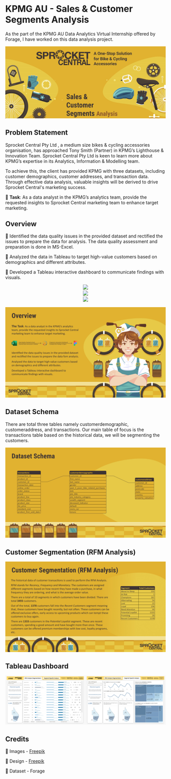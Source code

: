 # KPMG AU - Sales & Customer Segments Analysis
As the part of the KPMG AU Data Analytics Virtual Internship offered by Forage, I have worked on this data analysis project.

<p align="center">
  <img src="https://github.com/dharamdudi/KPMG-Customer_Data_Analysis/blob/main/assets/img/2-Home.jpg">
</p>

## Problem Statement
Sprocket Central Pty Ltd , a medium size bikes & cycling accessories organisation, has approached Tony Smith (Partner) in KPMG’s Lighthouse & Innovation Team. 
Sprocket Central Pty Ltd is keen to learn more about KPMG’s expertise in its Analytics, Information & Modelling team.

To achieve this, the client has provided KPMG with three datasets, including customer demographics, customer addresses, and transaction data. 
Through effective data analysis, valuable insights will be derived to drive Sprocket Central's marketing success.

🌟 **Task**: As a data analyst in the KPMG’s analytics team, provide the requested insights to Sprocket Central marketing team to enhance target marketing.

## Overview

🔹 Identified the data quality issues in the provided dataset and rectified the issues to prepare the data for analysis. The data quality assessment and preparation is done in MS-Excel.

🔹 Analyzed the data in Tableau to target high-value customers based on demographics and different attributes.

🔹 Developed a Tableau interactive dashboard to communicate findings with visuals.

<p align="center">
  <a href="https://drive.google.com/file/d/1lPdJMMB2ZGIkQuF0fvweqSRmqLIy0t8W/view?usp=sharing">
    <img src="https://img.shields.io/badge/View%20Project%20%20Findings/Insights%20(PDF%20File)-E1B230?style=for-the-badge&logo=googledrive&logoColor=white">        
  </a>
  <br>
  <a href="https://public.tableau.com/app/profile/dharamdudi/viz/KPMG-RFMAnalysis/RFMAnalysis">
    <img src="https://img.shields.io/badge/View%20Tableau%20Interactive%20Dashboard%20(Tableau%20Public)-E1B230?style=for-the-badge&logo=tableau&logoColor=white">        
  </a>
  <br>
  <a href="https://drive.google.com/file/d/1RhGdHyQknuVflXbXuU8ODvFKuBtJNwKd/view?usp=drive_link">
    <img src="https://img.shields.io/badge/View%20Data%20Quality%20Assessment%20Report-E1B230?style=for-the-badge&logo=googledrive&logoColor=white">        
  </a>
</p>

<p align="center">
  <img src="https://github.com/dharamdudi/KPMG-Customer_Data_Analysis/blob/main/assets/img/3-Overview.jpg">
</p>

## Dataset Schema
There are total three tables namely customerdemographic, customeraddress, and transactions. Our main table of focus is the transactions table based on the historical data, we will be segmenting the customers.
<p align="center">
  <img src="https://github.com/dharamdudi/KPMG-Customer_Data_Analysis/blob/main/assets/img/4-Data%20Schema.jpg">
</p>

## Customer Segmentation (RFM Analysis)

<p align="center">
  <img src="https://github.com/dharamdudi/KPMG-Customer_Data_Analysis/blob/main/assets/img/6-Customer%20Segments.jpg">
</p>


## Tableau Dashboard
<p align="center">
  <img src="https://github.com/dharamdudi/KPMG-Customer_Data_Analysis/blob/main/assets/img/kpmg_both.jpg">
</p>

## Credits
🔹 Images - [Freepik](https://www.freepik.com/serie/65695166)

🔹 Design - [Freepik](https://www.freepik.com/serie/65695166)

🔹 Dataset - Forage
